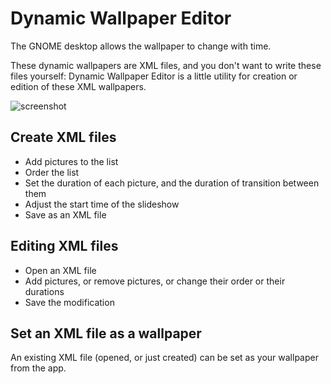# Dynamic Wallpaper Editor

The GNOME desktop allows the wallpaper to change with time.

These dynamic wallpapers are XML files, and you don't want to write these files yourself: Dynamic Wallpaper Editor is a little utility for creation or edition of these XML wallpapers.

![screenshot](https://i.imgur.com/0mQJWnG.png)

## Create XML files

- Add pictures to the list
- Order the list
- Set the duration of each picture, and the duration of transition between them
- Adjust the start time of the slideshow
- Save as an XML file

## Editing XML files

- Open an XML file
- Add pictures, or remove pictures, or change their order or their durations
- Save the modification

## Set an XML file as a wallpaper

An existing XML file (opened, or just created) can be set as your wallpaper from the app.

<!-- TODO:

mieux détecter les modifications

draggable

la preview des xml ?

-->
